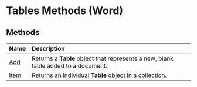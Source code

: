 
# Tables Methods (Word)

## Methods



|**Name**|**Description**|
|:-----|:-----|
|[Add](127b5f74-876f-1307-5d25-a04c99debd6b.md)|Returns a  **Table** object that represents a new, blank table added to a document.|
|[Item](ee8815a2-8a62-a229-2752-aa19f5fd334f.md)|Returns an individual  **Table** object in a collection.|
